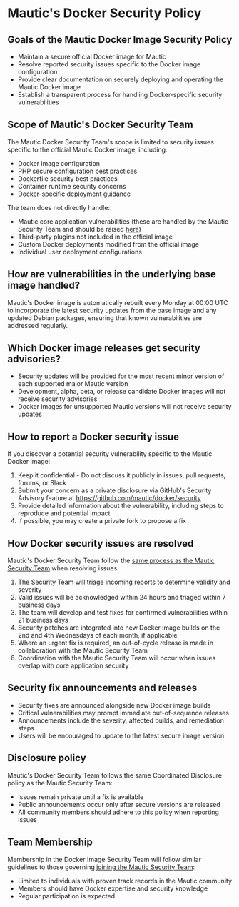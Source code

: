 # Mautic's Docker Security Policy

## Goals of the Mautic Docker Image Security Policy
- Maintain a secure official Docker image for Mautic
- Resolve reported security issues specific to the Docker image configuration
- Provide clear documentation on securely deploying and operating the Mautic Docker image
- Establish a transparent process for handling Docker-specific security vulnerabilities

## Scope of Mautic's Docker Security Team
The Mautic Docker Security Team's scope is limited to security issues specific to the official Mautic Docker image, including:

- Docker image configuration
- PHP secure configuration best practices
- Dockerfile security best practices
- Container runtime security concerns
- Docker-specific deployment guidance

The team does not directly handle:

- Mautic core application vulnerabilities (these are handled by the Mautic Security Team and should be raised [here](https://github.com/mautic/mautic/security/advisories/new))
- Third-party plugins not included in the official image
- Custom Docker deployments modified from the official image
- Individual user deployment configurations

## How are vulnerabilities in the underlying base image handled?
Mautic's Docker image is automatically rebuilt every Monday at 00:00 UTC to incorporate the latest security updates from the base image and any updated Debian packages, ensuring that known vulnerabilities are addressed regularly.

## Which Docker image releases get security advisories?

- Security updates will be provided for the most recent minor version of each supported major Mautic version
- Development, alpha, beta, or release candidate Docker images will not receive security advisories
- Docker images for unsupported Mautic versions will not receive security updates

## How to report a Docker security issue

If you discover a potential security vulnerability specific to the Mautic Docker image:

1. Keep it confidential - Do not discuss it publicly in issues, pull requests, forums, or Slack
2. Submit your concern as a private disclosure via GitHub's Security Advisory feature at https://github.com/mautic/docker/security
3. Provide detailed information about the vulnerability, including steps to reproduce and potential impact
4. If possible, you may create a private fork to propose a fix

## How Docker security issues are resolved

Mautic's Docker Security Team follow the [same process as the Mautic Security Team](https://mautic.org/security/how-security-issues-are-resolved/) when resolving issues.

1. The Security Team will triage incoming reports to determine validity and severity
2. Valid issues will be acknowledged within 24 hours and triaged within 7 business days
3. The team will develop and test fixes for confirmed vulnerabilities within 21 business days
4. Security patches are integrated into new Docker image builds on the 2nd and 4th Wednesdays of each month, if applicable
5. Where an urgent fix is required, an out-of-cycle release is made in collaboration with the Mautic Security Team
6. Coordination with the Mautic Security Team will occur when issues overlap with core application security

## Security fix announcements and releases

- Security fixes are announced alongside new Docker image builds
- Critical vulnerabilities may prompt immediate out-of-sequence releases
- Announcements include the severity, affected builds, and remediation steps
- Users will be encouraged to update to the latest secure image version

## Disclosure policy

Mautic's Docker Security Team follows the same Coordinated Disclosure policy as the Mautic Security Team:

- Issues remain private until a fix is available
- Public announcements occur only after secure versions are released
- All community members should adhere to this policy when reporting issues

## Team Membership

Membership in the Docker Image Security Team will follow similar guidelines to those governing [joining the Mautic Security Team](https://mautic.org/security/how-to-join-the-security-team/):

- Limited to individuals with proven track records in the Mautic community
- Members should have Docker expertise and security knowledge
- Regular participation is expected